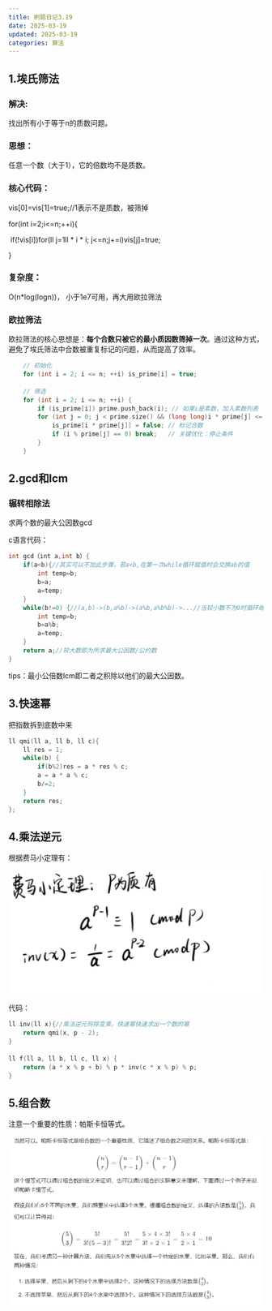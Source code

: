 ```yaml
---
title: 刷题日记3.19
date: 2025-03-19
updated: 2025-03-19
categories: 算法
---
```

## 1.埃氏筛法

### 解决:

找出所有小于等于n的质数问题。

### 思想：

任意一个数（大于1），它的倍数均不是质数。

### 核心代码：

vis[0]=vis[1]=true;//1表示不是质数，被筛掉

  for(int i=2;i<=n;++i){

​    if(!vis[i])for(ll j=1ll  * i  * i; j<=n;j+=i)vis[j]=true;

  }

### 复杂度：

O(n*log(logn))， 小于1e7可用，再大用欧拉筛法



### 欧拉筛法

欧拉筛法的核心思想是：**每个合数只被它的最小质因数筛掉一次**。通过这种方式，避免了埃氏筛法中合数被重复标记的问题，从而提高了效率。

```cpp
    // 初始化
    for (int i = 2; i <= n; ++i) is_prime[i] = true;

    // 筛选
    for (int i = 2; i <= n; ++i) {
        if (is_prime[i]) prime.push_back(i); // 如果i是素数，加入素数列表
        for (int j = 0; j < prime.size() && (long long)i * prime[j] <= n; ++j) {
            is_prime[i * prime[j]] = false; // 标记合数
            if (i % prime[j] == 0) break;   // 关键优化：停止条件
        }
    }
```

## 2.gcd和lcm

### 辗转相除法

求两个数的最大公因数gcd

c语言代码：

```c++
int gcd（int a,int b）{
	if(a<b){//其实可以不加此步骤，若a<b,在第一次while循环赋值时会交换ab的值
		int temp=b;
		b=a;
		a=temp;
	}
	while(b!=0) {//(a,b)->(b,a%b)->(a%b,a%b%b)->...//当较小数不为0时循环继续
		int temp=b;
		b=a%b;
		a=temp;
	}
	return a;//较大数即为所求最大公因数/公约数
}
```

tips：最小公倍数lcm即二者之积除以他们的最大公因数。

## 3.快速幂

把指数拆到底数中来

```c++
ll qmi(ll a, ll b, ll c){
	ll res = 1;
	while(b) {
		if(b%2)res = a * res % c;
		a = a * a % c;
		b/=2;
	}
	return res;
};
```

## 4.乘法逆元

根据费马小定理有：

![image-20250319185048652](刷题日记3.19/image-20250319185048652.png)

代码：

```c++
ll inv(ll x){//乘法逆元将除变乘，快速幂快速求出一个数的幂
	return qmi(x, p - 2);
}

ll f(ll a, ll b, ll c, ll x) {
	return (a * x % p + b) % p * inv(c * x % p) % p;
}
```

## 5.组合数

注意一个重要的性质：帕斯卡恒等式。

![image-20250319222721615](刷题日记3.19/image-20250319222721615.png)

